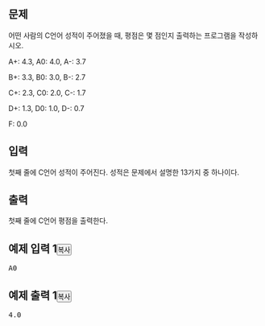 <div class="col-md-12"><section id="description" class="problem-section"><div class="headline"><h2>문제</h2></div><div id="problem_description" class="problem-text"><p>어떤 사람의 C언어 성적이 주어졌을 때, 평점은 몇 점인지 출력하는 프로그램을 작성하시오.</p><p>A+: 4.3, A0: 4.0, A-: 3.7</p><p>B+: 3.3, B0: 3.0, B-: 2.7</p><p>C+: 2.3, C0: 2.0, C-: 1.7</p><p>D+: 1.3, D0: 1.0, D-: 0.7</p><p>F: 0.0</p></div></section></div><div class="col-md-12"><section id="input" class="problem-section"><div class="headline"><h2>입력</h2></div><div id="problem_input" class="problem-text"><p>첫째 줄에 C언어 성적이 주어진다. 성적은 문제에서 설명한 13가지 중 하나이다.</p></div></section></div><div class="col-md-12"><section id="output" class="problem-section"><div class="headline"><h2>출력</h2></div><div id="problem_output" class="problem-text"><p>첫째 줄에 C언어 평점을 출력한다.</p></div></section></div><div class="col-md-12"><section id="limit" style="display:none;" class="problem-section"><div class="headline"><h2>제한</h2></div><div id="problem_limit" class="problem-text"></div></section></div><div class="col-md-12"><div class="row"><div class="col-md-6"><section id="sampleinput1"><div class="headline"><h2>예제 입력 1<button type="button" class="btn btn-link copy-button" style="padding: 0px;" data-clipboard-target="#sample-input-1">복사</button></h2></div><pre class="sampledata" id="sample-input-1">A0</pre></section></div><div class="col-md-6"><section id="sampleoutput1"><div class="headline"><h2>예제 출력 1<button type="button" class="btn btn-link copy-button" style="padding: 0px;" data-clipboard-target="#sample-output-1">복사</button></h2></div><pre class="sampledata" id="sample-output-1">4.0</pre></section></div></div></div><div class="col-md-12"><section id="hint" style="display: none;" class="problem-section"><div class="headline"><h2>힌트</h2></div><div id="problem_hint" class="problem-text"></div></section></div>